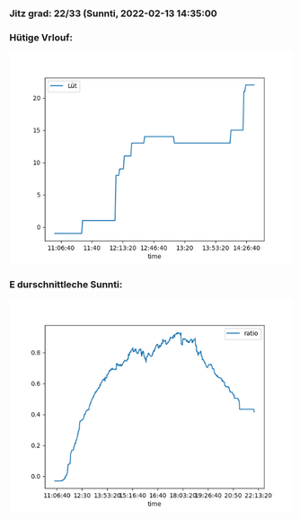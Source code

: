 ### Jitz grad: 22/33 (Sunnti, 2022-02-13 14:35:00

### Hütige Vrlouf:
![Graph](Today.png)

### E durschnittleche Sunnti:
![Graph](Sunnti.png)